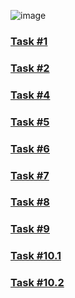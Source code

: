 ![image](https://user-images.githubusercontent.com/124984811/218037500-41c16169-f825-457e-832c-673d8db6d7b0.png)
### [Task #1](https://github.com/DanilkaRavdinka/PracticeAPI/tree/main/FirstTask)
### [Task #2](https://github.com/DanilkaRavdinka/PracticeAPI/tree/main/SecondTask)
### [Task #4](https://github.com/DanilkaRavdinka/PracticeAPI/blob/main/api_shop.txt)
### [Task #5](https://github.com/DanilkaRavdinka/PracticeAPI/blob/main/FifthTask)
### [Task #6](https://github.com/DanilkaRavdinka/PracticeAPI/blob/main/SixthTask)
### [Task #7](https://github.com/DanilkaRavdinka/PracticeAPI/blob/main/SeventhTask)
### [Task #8](https://github.com/DanilkaRavdinka/PracticeAPI/tree/main/EighthTask)
### [Task #9](https://github.com/DanilkaRavdinka/PracticeAPI/tree/main/NinethTask)
### [Task #10.1](https://github.com/DanilkaRavdinka/PracticeAPI/tree/main/TenthTask)
### [Task #10.2](https://github.com/DanilkaRavdinka/PracticeAPI/tree/main/docs)

